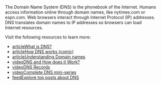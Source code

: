 The Domain Name System (DNS) is the phonebook of the Internet. Humans access information online through domain names, like nytimes.com or espn.com. Web browsers interact through Internet Protocol (IP) addresses. DNS translates domain names to IP addresses so browsers can load Internet resources.

Visit the following resources to learn more:

- [articleWhat is DNS?](https://www.cloudflare.com/en-gb/learning/dns/what-is-dns/)
- [articleHow DNS works (comic)](https://howdns.works/)
- [articleUnderstanding Domain names](https://developer.mozilla.org/en-US/docs/Glossary/DNS/)
- [videoDNS and How does it Work?](https://www.youtube.com/watch?v=Wj0od2ag5sk)
- [videoDNS Records](https://www.youtube.com/watch?v=7lxgpKh_fRY)
- [videoComplete DNS mini-series](https://www.youtube.com/watch?v=zEmUuNFBgN8&list=PLTk5ZYSbd9MhMmOiPhfRJNW7bhxHo4q-K)
- [feedExplore top posts about DNS](https://app.daily.dev/tags/dns?ref=roadmapsh)

